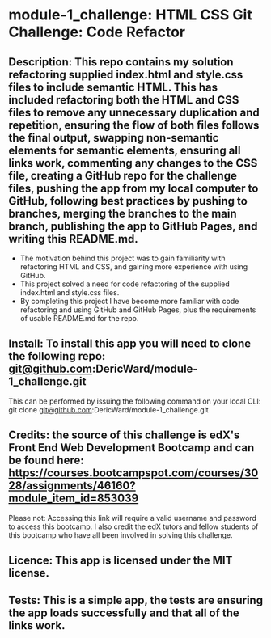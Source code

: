 # module-1_challenge: HTML CSS Git Challenge: Code Refactor

## Description: This repo contains my solution refactoring supplied index.html and style.css files to include semantic HTML. This has included refactoring both the HTML and CSS files to remove any unnecessary duplication and repetition, ensuring the flow of both files follows the final output, swapping non-semantic elements for semantic elements, ensuring all links work, commenting any changes to the CSS file, creating a GitHub repo for the challenge files, pushing the app from my local computer to GitHub, following best practices by pushing to branches, merging the branches to the main branch, publishing the app to GitHub Pages, and writing this README.md.

- The motivation behind this project was to gain familiarity with refactoring HTML and CSS, and gaining more experience with using GitHub.
- This project solved a need for code refactoring of the supplied index.html and style.css files.
- By completing this project I have become more familiar with code refactoring and using GitHub and GitHub Pages, plus the requirements of usable README.md for the repo.

## Install: To install this app you will need to clone the following repo: git@github.com:DericWard/module-1_challenge.git
This can be performed by issuing the following command on your local CLI: git clone git@github.com:DericWard/module-1_challenge.git

## Credits: the source of this challenge is edX's Front End Web Development Bootcamp and can be found here: https://courses.bootcampspot.com/courses/3028/assignments/46160?module_item_id=853039
Please not: Accessing this link will require a valid username and password to access this bootcamp.
I also credit the edX tutors and fellow students of this bootcamp who have all been involved in solving this challenge.

## Licence: This app is licensed under the MIT license.

## Tests: This is a simple app, the tests are ensuring the app loads successfully and that all of the links work.
